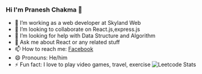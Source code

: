 ### Hi I'm Pranesh Chakma 👋

- 🔭 I’m working as a web developer at Skyland Web  
- 👯 I’m looking to collaborate on  React.js,express.js
- 🤔 I’m looking for help with  Data Structure and Algorithm
- 💬 Ask me about  React or any related stuff
- 📫 How to reach me: [Facebook](https://www.facebook.com/profile.php?id=100010448315616)
- 😄 Pronouns:  He/him
- ⚡ Fun fact: I love to play video games, travel, exercise
 ![Leetcode Stats](https://leetcard.jacoblin.cool/praneshck7?theme=dark)

